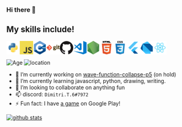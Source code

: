 ### Hi there 👋

## My skills include!

<img align="left" alt="Python" width="35px" src="https://raw.githubusercontent.com/github/explore/master/topics/python/python.png" />
<img align="left" alt="Javascript" width="35px" src="https://raw.githubusercontent.com/github/explore/master/topics/javascript/javascript.png" />
<img align="left" alt="cpp" width="35px" src="https://raw.githubusercontent.com/github/explore/master/topics/cpp/cpp.png" />
<img align="left" alt="Git" width="35px" src="https://raw.githubusercontent.com/github/explore/master/topics/git/git.png" />
<img align="left" alt="Github" width="35px" src="https://raw.githubusercontent.com/github/explore/master/topics/github/github.png" />
<img align="left" alt="VS Code" width="35px" src="https://raw.githubusercontent.com/github/explore/master/topics/visual-studio-code/visual-studio-code.png" />
<img align="left" alt="Node Js" width="35px" src="https://raw.githubusercontent.com/github/explore/master/topics/nodejs/nodejs.png" />
<img align="left" alt="HTML" width="35px" src="https://raw.githubusercontent.com/github/explore/master/topics/html/html.png" />
<img align="left" alt="CSS" width="35px" src="https://raw.githubusercontent.com/github/explore/master/topics/css/css.png" />
<img align="left" alt="Flutter" width="35px" src="https://raw.githubusercontent.com/github/explore/master/topics/flutter/flutter.png" />
<img align="left" alt="Dart" width="35px" src="https://raw.githubusercontent.com/github/explore/master/topics/dart/dart.png" />
<img align="left" alt="React" width="35px" src="https://raw.githubusercontent.com/github/explore/master/topics/react/react.png" />

<br><br>

![Age](https://img.shields.io/badge/Age-16-darkgreen)
![location](https://img.shields.io/badge/Live%20in-Georgia-red)

- 🔭 I’m currently working on [wave-function-collapse-p5](https://github.com/D-T-666/wave-function-collapse-p5) (on hold)
- 🌱 I’m currently learning javascript, python, drawing, writing.
- 👯 I’m looking to collaborate on anything fun
- 📫 discord: `Dimitri.T.6#7972`
- ⚡ Fun fact: I have [a game](https://play.google.com/store/apps/details?id=com.dima.dash) on Google Play!

[![github stats](https://github-readme-stats.vercel.app/api?username=D-T-666)](https://github.com/anuraghazra/github-readme-stats)
